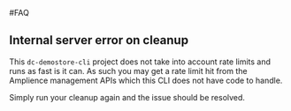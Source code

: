#FAQ

## Internal server error on cleanup

This `dc-demostore-cli` project does not take into account rate limits and runs as fast is it can. As such you may get a rate limit hit from the Amplience management APIs which this CLI does not have code to handle.

Simply run your cleanup again and the issue should be resolved.

